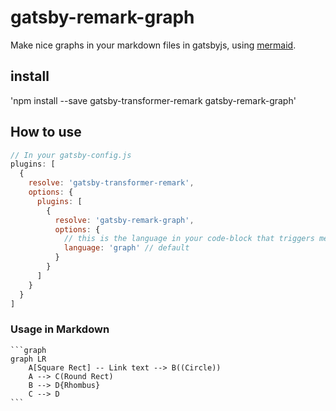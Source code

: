 # gatsby-remark-graph

Make nice graphs in your markdown files in gatsbyjs, using [mermaid](https://mermaidjs.github.io/).

## install

'npm install --save gatsby-transformer-remark gatsby-remark-graph'


## How to use

```js
// In your gatsby-config.js
plugins: [
  {
    resolve: 'gatsby-transformer-remark',
    options: {
      plugins: [
        {
          resolve: 'gatsby-remark-graph',
          options: {
            // this is the language in your code-block that triggers mermaid parsing
            language: 'graph' // default
          }
        }
      ]
    }
  }
]
```

### Usage in Markdown

    ```graph
    graph LR
        A[Square Rect] -- Link text --> B((Circle))
        A --> C(Round Rect)
        B --> D{Rhombus}
        C --> D
    ```